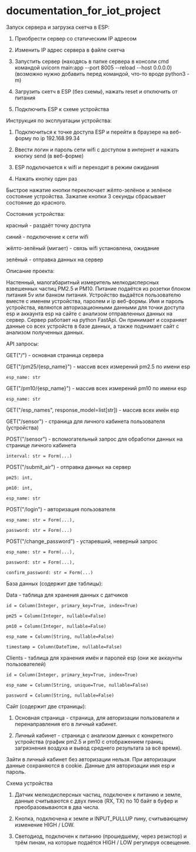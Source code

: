 # documentation_for_iot_project

Запуск сервера и загрузка скетча в ESP:

1) Приобрести сервер со статическим IP адресом

2) Изменить IP адрес сервера в файле скетча

3) Запустить сервер (находясь в папке сервера в консоли cmd командой uvicorn main:app --port 8005 --reload --host 0.0.0.0) (возможно нужно добавить перед командой, что-то вроде python3 -m)

4) Загрузить скетч в ESP (без схемы), нажать reset и отключить от питания

5) Подключить ESP к схеме устройства

Инструкция по эксплуатации устройства:

1) Подключиться к точке доступа ESP и перейти в браузере на веб-форму по ip 192.168.99.34

2) Ввести логин и пароль сети wifi с доступом в интернет и нажать кнопку send (в веб-форме)

3) ESP подключается к wifi и переходит в режим ожидания

4) Нажать кнопку один раз

Быстрое нажатие кнопки переключает жёлто-зелёное и зелёное состояние устройства. Зажатие кнопки 3 секунды сбрасывает состояние до красного.

Состояния устройства:

красный - раздаёт точку доступа

синий - подключение к сети wifi

жёлто-зелёный (мигает) - связь wifi установлена, ожидание

зелёный - отправка данных на сервер

Описание проекта:

Настенный, малогабаритный измеритель мелкодисперсных взвешенных частиц PM2.5 и PM10. Питание подаётся из розетки блоком питания 5v или банком питания. Устройство выдаётся пользователю вместе с именем устройства, паролем и ip веб-формы. Имя и пароль устройства, являются авторизационными данными для точки доступа esp и аккаунта esp на сайте с анализом отправленных данных на сервер. Сервер работает на python FastApi. Он принимает и сохраняет данные со всех устройств в базе данных, а также поднимает сайт с анализом полученных данных.

API запросы:

GET("/") - основная страница сервера

GET("/pm25/{esp_name}") - массив всех измерений pm2.5 по имени esp
    
    esp_name: str
    
GET("/pm10/{esp_name}") - массив всех измерений pm10 по имени esp

    esp_name: str
    
GET("/esp_names", response_model=list[str]) - массив всех имён esp

GET("/sensor") - страница для личного кабинета пользователя (устройства)

POST("/sensor") - вспомогательный запрос для обработки данных на странице личного кабинета

    interval: str = Form(...)
    
POST("/submit_air") - отправка данных на сервер

    pm25: int,
    
    pm10: int,
    
    esp_name: str
    
POST("/login") - авторизация пользователя

    esp_name: str = Form(...),
    
    password: str = Form(...)
    
POST("/change_password") - устаревший, неверный запрос

    esp_name: str = Form(...),
    
    password: str = Form(...),
    
    confirm_password: str = Form(...)

База данных (содержит две таблицы):

Data - таблица для хранения данных с датчиков

    id = Column(Integer, primary_key=True, index=True)
    
    pm25 = Column(Integer, nullable=False)
    
    pm10 = Column(Integer, nullable=False)
    
    esp_name = Column(String, nullable=False)
    
    timestamp = Column(DateTime, nullable=False)
    
Clients - таблица для хранения имён и паролей esp (они же аккаунты пользователей)

    id = Column(Integer, primary_key=True, index=True)
    
    esp_name = Column(String, unique=True, nullable=False)
    
    password = Column(String, nullable=False)
    

Сайт (содержит две страницы):

1. Основная страница - страница, для авторизации пользователя и перенаправления его в личный кабинет.

2. Личный кабинет - страница с анализом данных с конкретного устройства (график pm2.5 и pm10 с отображением границ загрязнения воздуха и вывод среднего результата за всё время).

Зайти в личный кабинет без авторизации нельзя. При авторизации данные сохраняются в cookie. Данные для авторизации имя esp и пароль.

Схема устройства

1. Датчик мелкодисперсных частиц, подключен к питанию и земле, данные считываются с двух пинов (RX, TX) по 10 байт в буфер и преобразовываются в два числа.

2. Кнопка, подключена к земле и INPUT_PULLUP пину, считывающему изменение HIGH / LOW.

3. Светодиод, подключен к питанию (прошедшему, через резистор) и трём пинам, на которые подаётся HIGH / LOW регулируя освещение.
